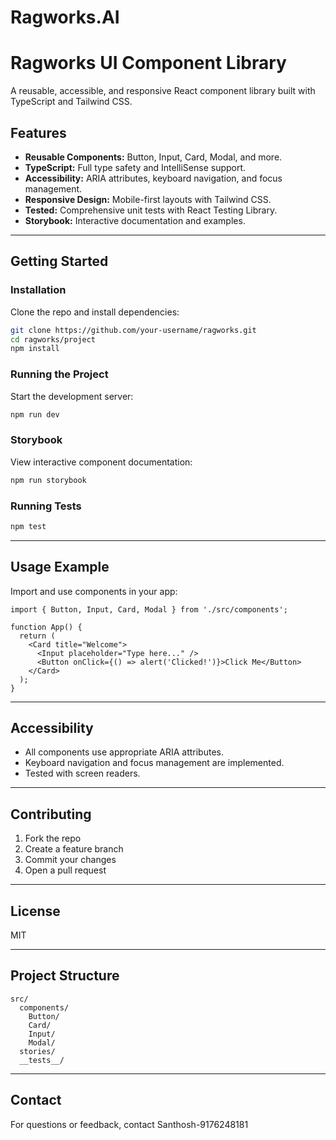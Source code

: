 ﻿# Ragworks.AI

# Ragworks UI Component Library

A reusable, accessible, and responsive React component library built with TypeScript and Tailwind CSS.

## Features

- **Reusable Components:** Button, Input, Card, Modal, and more.
- **TypeScript:** Full type safety and IntelliSense support.
- **Accessibility:** ARIA attributes, keyboard navigation, and focus management.
- **Responsive Design:** Mobile-first layouts with Tailwind CSS.
- **Tested:** Comprehensive unit tests with React Testing Library.
- **Storybook:** Interactive documentation and examples.

---

## Getting Started

### Installation

Clone the repo and install dependencies:

```bash
git clone https://github.com/your-username/ragworks.git
cd ragworks/project
npm install
```

### Running the Project

Start the development server:

```bash
npm run dev
```

### Storybook

View interactive component documentation:

```bash
npm run storybook
```

### Running Tests

```bash
npm test
```

---

## Usage Example

Import and use components in your app:

```tsx
import { Button, Input, Card, Modal } from './src/components';

function App() {
  return (
    <Card title="Welcome">
      <Input placeholder="Type here..." />
      <Button onClick={() => alert('Clicked!')}>Click Me</Button>
    </Card>
  );
}
```

---

## Accessibility

- All components use appropriate ARIA attributes.
- Keyboard navigation and focus management are implemented.
- Tested with screen readers.

---

## Contributing

1. Fork the repo
2. Create a feature branch
3. Commit your changes
4. Open a pull request

---

## License

MIT

---

## Project Structure

```
src/
  components/
    Button/
    Card/
    Input/
    Modal/
  stories/
  __tests__/
```

---

## Contact

For questions or feedback, contact Santhosh-9176248181
